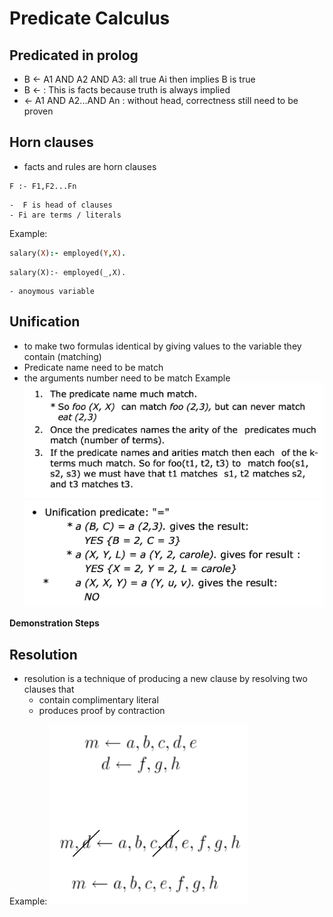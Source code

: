 # Predicate Calculus 


## Predicated in prolog 
- B <- A1 AND A2 AND A3: all true Ai then implies B is true
- B <- : This is facts because truth is always implied 
- <- A1 AND A2...AND An : without head, correctness still need to be proven

## Horn clauses 
- facts and rules are horn clauses 
```
F :- F1,F2...Fn
```
	-  F is head of clauses 
	- Fi are terms / literals 

Example: 

```prolog
salary(X):- employed(Y,X). 
```
```
salary(X):- employed(_,X). 
```
	- anoymous variable 

## Unification 
- to make two formulas identical by giving values to the variable they contain (matching)
- Predicate name need to be match 
- the arguments number need to be match
Example
![uni EXAMPLE](https://github.com/ZijunYe/CSI2120-ProgramParadigms/blob/main/PrologNotes/sample/Unification_example1.png)
![uni EXAMPLE](https://github.com/ZijunYe/CSI2120-ProgramParadigms/blob/main/PrologNotes/sample/Unification_example2.png)


**Demonstration Steps**


## Resolution 
- resolution is a technique of producing a new clause by resolving two clauses that 
	- contain complimentary literal 
	- produces proof by contraction 

Example: 
![RESOLUTION EXAMPLE](https://github.com/ZijunYe/CSI2120-ProgramParadigms/blob/main/PrologNotes/sample/resolution_example.png) 


